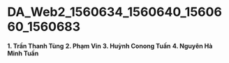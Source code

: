 # DA_Web2_1560634_1560640_1560660_1560683

**1.   Trần Thanh Tùng**
**2.   Phạm Vin**
**3.   Huỳnh Conong Tuấn**
**4.   Nguyên Hà Minh Tuấn**